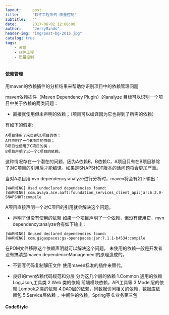 ```yaml
---
layout:     post
title:      "软件工程系列-质量控制"
subtitle:   ""
date:       2017-06-02 12:00:00
author:     "JerryMinds"
header-img: "img/post-bg-2015.jpg"
catalog: true
tags:
    - 云端
    - 软件工程
    - 质量控制
---
```




#### 依赖管理
用maven的依赖插件的分析结果来帮助你识别项目中的依赖管理问题

maven依赖插件（Maven Dependency Plugin）的analyze 目标可以识别一个项目中关于依赖的两类问题：
* 直接就使用但未声明的依赖；（项目可以编译因为它也得到了所需的依赖）



有如下的假定:
```
A项目使用了来自B和C项目的类；
A只声明了一个B项目的依赖；
B项目也使用了C项目的类；
B项目声明了以一个C项目的依赖。
```
这种情况存在一个潜在的问题，因为A依赖B，B依赖C，A项目只有在B项目移除了对C项目的引用后才能编译。如果是SNAPSHOT版本的话问题将会更加严重。

当对A项目用mvn dependency:analyze进行分析时，maven将会有如下输出：
```
[WARNING] Used undeclared dependencies found:
[WARNING] com.avaya.ace.aaft:foundation_services_client_api:jar:6.2.0-SNAPSHOT:compile
```
A项目直接声明一个对C项目的引用就会解决这个问题。



* 声明了但没有使用的依赖
如果一个项目声明了一个依赖，但没有使用它，mvn dependency:analyze会有如下输出：
```
[WARNING] Unused declared dependencies found:
[WARNING] com.gigaspaces:gs-openspaces:jar:7.1.1-b4534:compile
```
在POM文件移除这个依赖声明就可以解决这个问题。
未使用的依赖一般是开发者没有搞清楚maven dependenceManagement的原理造成的。


* 不要写代码复制解压文件
使用maven标准的插件来替代。

* 良好的mvn依赖代码规范和分层
分为这几个层的依赖 
1.Common 通用的依赖 Log,Json,工具类
2.Web 类的依赖 前端模块依赖，API工具等 
3.Model层的依赖 Lombok之类的依赖
4.DAO层的依赖，同数据访问相关的依赖，数据库依赖包
5.Service层依赖 ，中间件的依赖，Spring等
6.业务第三包


#### CodeStyle 

